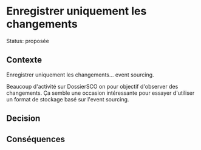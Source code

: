 # Enregistrer uniquement les changements

Status: proposée

## Contexte

Enregistrer uniquement les changements... event sourcing.

Beaucoup d'activité sur DossierSCO on pour objectif d'observer des changements. Ça semble une occasion intéressante pour essayer d'utiliser un format de stockage basé sur l'event sourcing.

## Decision

## Conséquences

